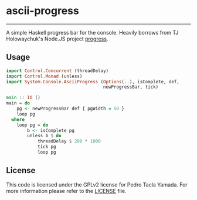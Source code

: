 ascii-progress
==============
- - -
A simple Haskell progress bar for the console. Heavily borrows from TJ
Holowaychuk's Node.JS project [progress](https://github.com/tj/node-progress).

## Usage
```haskell
import Control.Concurrent (threadDelay)
import Control.Monad (unless)
import System.Console.AsciiProgress (Options(..), isComplete, def,
                                     newProgressBar, tick)

main :: IO ()
main = do
    pg <- newProgressBar def { pgWidth = 50 }
    loop pg
  where
    loop pg = do
        b <- isComplete pg
        unless b $ do
            threadDelay $ 200 * 1000
            tick pg
            loop pg
```

## License
This code is licensed under the GPLv2 license for Pedro Tacla Yamada. For more
information please refer to the [LICENSE](/LICENSE) file.
